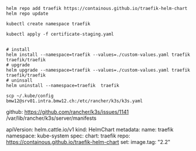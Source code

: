 

```
helm repo add traefik https://containous.github.io/traefik-helm-chart
helm repo update   

kubectl create namespace traefik 

kubectl apply -f certificate-staging.yaml


# install
helm install --namespace=traefik --values=./custom-values.yaml traefik traefik/traefik
# upgrade
helm upgrade --namespace=traefik --values=./custom-values.yaml traefik traefik/traefik
# uninsall
helm uninstall --namespace=traefik  traefik
```

```shell script
scp ~/.kube/config bmw12@srv01.intra.bmw12.ch:/etc/rancher/k3s/k3s.yaml 

```




github: https://github.com/rancher/k3s/issues/1141
/var/lib/rancher/k3s/server/manifests

apiVersion: helm.cattle.io/v1
kind: HelmChart
metadata:
  name: traefik
  namespace: kube-system
spec:
  chart: traefik
  repo: https://containous.github.io/traefik-helm-chart
  set:
    image.tag: "2.2"
